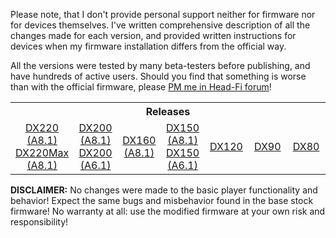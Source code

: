 Please note, that I don't provide personal support neither for firmware nor for devices themselves. I've written comprehensive description of all the changes made for each version, and provided written instructions for devices when my firmware installation differs from the official way.

All the versions were tested by many beta-testers before publishing, and have hundreds of active users. Should you find that something is worse than with the official firmware, please [PM me in Head-Fi forum](https://www.head-fi.org/conversations/add?to=Lurker0)!

<table width="100%">
  <tr>
    <th colspan="7" align="center">Releases</th>
  </tr>
  <tr>
    <td width="14.3%" align="center"><a href="https://github.com/Lurker00/DX220-Firmware-Add-on/releases">DX220 (A8.1)</a><br /><a href="https://github.com/Lurker00/DX220Max-Firmware-Add-on/releases">DX220Max (A8.1)</a></td>
    <td width="14.3%" align="center"><a href="https://github.com/Lurker00/DX200-Firmware-Add-on/releases">DX200 (A8.1)</a><br /><a href="https://github.com/Lurker00/DX200-firmware/releases">DX200 (A6.1)</a></td>
    <td width="14.3%" align="center"><a href="https://github.com/Lurker00/DX160-Firmware-Add-on/releases">DX160 (A8.1)</a></td>
    <td width="14.3%" align="center"><a href="https://github.com/Lurker00/DX150-Firmware-Add-on/releases">DX150 (A8.1)</a><br /><a href="https://github.com/Lurker00/DX150-firmware/releases">DX150 (A6.1)</a></td>
    <td width="14.3%" align="center"><a href="https://github.com/Lurker00/DX120-firmware/releases">DX120</a></td>
    <td width="14.3%" align="center"><a href="https://github.com/Lurker00/DX90-firmware/releases">DX90</a></td>
    <td width="14.3%" align="center"><a href="https://github.com/Lurker00/DX80-firmware/releases">DX80</a></td>
  </tr>
</table>

**DISCLAIMER:** No changes were made to the basic player functionality and behavior! Expect the same bugs and misbehavior found in the base stock firmware! No warranty at all: use the modified firmware at your own risk and responsibility!
